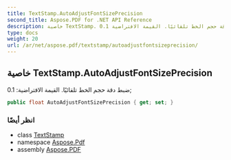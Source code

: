```yaml
---
title: TextStamp.AutoAdjustFontSizePrecision
second_title: Aspose.PDF for .NET API Reference
description: خاصية TextStamp. ضبط دقة حجم الخط تلقائيًا. القيمة الافتراضية 0.1
type: docs
weight: 20
url: /ar/net/aspose.pdf/textstamp/autoadjustfontsizeprecision/
---
```

## خاصية TextStamp.AutoAdjustFontSizePrecision

ضبط دقة حجم الخط تلقائيًا. القيمة الافتراضية: 0.1;

```csharp
public float AutoAdjustFontSizePrecision { get; set; }
```

### انظر أيضًا

* class [TextStamp](../)
* namespace [Aspose.Pdf](../../../aspose.pdf/)
* assembly [Aspose.PDF](../../../)